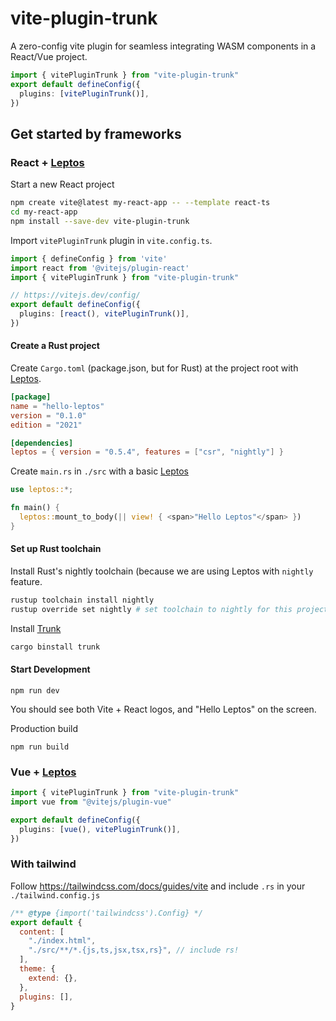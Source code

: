 # vite-plugin-trunk

A zero-config vite plugin for seamless integrating WASM components in a React/Vue project.

```ts
import { vitePluginTrunk } from "vite-plugin-trunk"
export default defineConfig({
  plugins: [vitePluginTrunk()],
})
```

## Get started by frameworks

### React + [Leptos](https://leptos.dev/)

Start a new React project
```sh
npm create vite@latest my-react-app -- --template react-ts
cd my-react-app
npm install --save-dev vite-plugin-trunk
```

Import `vitePluginTrunk` plugin in `vite.config.ts`.
```ts
import { defineConfig } from 'vite'
import react from '@vitejs/plugin-react'
import { vitePluginTrunk } from "vite-plugin-trunk"

// https://vitejs.dev/config/
export default defineConfig({
  plugins: [react(), vitePluginTrunk()],
})
```

#### Create a Rust project

Create `Cargo.toml` (package.json, but for Rust) at the project root with [Leptos](https://leptos.dev/).
```toml
[package]
name = "hello-leptos"
version = "0.1.0"
edition = "2021"

[dependencies]
leptos = { version = "0.5.4", features = ["csr", "nightly"] }
```

Create `main.rs` in `./src` with a basic [Leptos](https://leptos.dev/) 
```rust
use leptos::*;

fn main() {
  leptos::mount_to_body(|| view! { <span>"Hello Leptos"</span> })
}
```

#### Set up Rust toolchain

Install Rust's nightly toolchain (because we are using Leptos with `nightly` feature.
```sh
rustup toolchain install nightly
rustup override set nightly # set toolchain to nightly for this project 
```

Install [Trunk](https://trunkrs.dev/)
```sh
cargo binstall trunk
```

#### Start Development

```
npm run dev
```

You should see both Vite + React logos, and "Hello Leptos" on the screen.

Production build
```
npm run build
```

### Vue + [Leptos](https://leptos.dev/)

```ts
import { vitePluginTrunk } from "vite-plugin-trunk"
import vue from "@vitejs/plugin-vue"

export default defineConfig({
  plugins: [vue(), vitePluginTrunk()],
})
```

### With tailwind

Follow <https://tailwindcss.com/docs/guides/vite> and include `.rs` in your `./tailwind.config.js`
```js
/** @type {import('tailwindcss').Config} */
export default {
  content: [
    "./index.html",
    "./src/**/*.{js,ts,jsx,tsx,rs}", // include rs!
  ],
  theme: {
    extend: {},
  },
  plugins: [],
}
```
